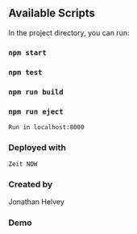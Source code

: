 

## Available Scripts

In the project directory, you can run:

### `npm start`

### `npm test`

### `npm run build`

### `npm run eject`

`Run in localhost:8000`


### Deployed with

`Zeit NOW`

### Created by

Jonathan Helvey

### Demo




